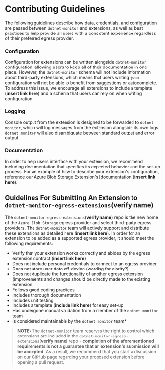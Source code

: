 # Contributing Guidelines	

The following guidelines describe how data, credentials, and configuration are passed between `dotnet-monitor` and extensions, as well as best practices to help provide all users with a consistent experience regardless of their preferred egress provider.	

### Configuration	

Configuration for extensions can be written alongside `dotnet-monitor` configuration, allowing users to keep all of their documentation in one place. However, the `dotnet-monitor` schema will not include information about third-party extensions, which means that users writing `json` configuration will not be able to benefit from suggestions or autocomplete. To address this issue, we encourage all extensions to include a template (**insert link here**) and a schema that users can rely on when writing configuration.	

### Logging	

Console output from the extension is designed to be forwarded to `dotnet monitor`, which will log messages from the extension alongside its own logs. `dotnet monitor` will also disambiguate between standard output and error output.	

### Documentation	

In order to help users interface with your extension, we recommend including documentation that specifies its expected behavior and the set-up process. For an example of how to describe your extension's configuration, reference our Azure Blob Storage Extension's [documentation](**insert link here**).	

## Guidelines For Submitting An Extension to `dotnet-monitor-egress-extensions`(**verify name**)	

The `dotnet-monitor-egress-extensions`(**verify name**) repo is the new home of the `Azure Blob Storage` egress provider and select third-party egress providers. The `dotnet-monitor` team will actively support and distribute these extensions as detailed here (**insert link here**). In order for an extension to be added as a supported egress provider, it should meet the following requirements:	

- Verify that your extension works correctly and abides by the egress extension contract (**insert link here**)	
- Does not include personal credentials to connect to an egress provider	
- Does not store user data off-device (wording for clarity?)	
- Does not duplicate the functionality of another egress extension (improvements and changes should be directly made to the existing extension)	
- Follows good coding practices	
- Includes thorough documentation	
- Includes unit testing	
- Includes a template (**include link here**) for easy set-up	
- Has undergone manual validation from a member of the `dotnet monitor` team	
- Is considered maintainable by the `dotnet monitor` team*	

> **NOTE:** The `dotnet-monitor` team reserves the right to control which extensions are included in the `dotnet-monitor-egress-extensions`(**verify name**) repo - **completion of the aforementioned requirements is not a guarantee that an extension's submission will be accepted**. As a result, we recommend that you start a discussion on our GitHub page regarding your proposed extension before opening a pull request.

